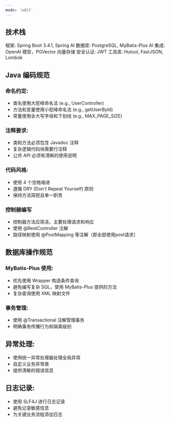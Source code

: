 ```yaml
---
mode: 'edit'
---
```

## 技术栈
框架: Spring Boot 3.4.1, Spring AI
数据库: PostgreSQL, MyBatis-Plus
AI 集成: OpenAI 模型，PGVector 向量存储
安全认证: JWT
工具库: Hutool, FastJSON, Lombok

## Java 编码规范
### 命名约定:
- 类名使用大驼峰命名法 (e.g., UserController)
- 方法和变量使用小驼峰命名法 (e.g., getUserById)
- 常量使用全大写字母和下划线 (e.g., MAX_PAGE_SIZE)
### 注释要求:
- 类和方法必须包含 Javadoc 注释
- 复杂逻辑代码块需要行注释
- 公共 API 必须有清晰的使用说明
### 代码风格:
- 使用 4 个空格缩进
- 遵循 DRY (Don't Repeat Yourself) 原则
- 保持方法简短且单一职责
### 控制器编写
- 控制器方法应简洁，主要处理请求和响应
- 使用 @RestController 注解
- 路径映射使用 @PostMapping 等注解（即全部使用post请求）

## 数据库操作规范
### MyBatis-Plus 使用:
- 优先使用 Wrapper 构造条件查询
- 避免编写复杂 SQL，使用 MyBatis-Plus 提供的方法
- 复杂查询使用 XML 映射文件

### 事务管理:
- 使用 @Transactional 注解管理事务
- 明确事务传播行为和隔离级别

## 异常处理:
- 使用统一异常处理器处理全局异常
- 自定义业务异常类
- 提供清晰的错误信息

## 日志记录:
- 使用 SLF4J 进行日志记录
- 避免记录敏感信息
- 为关键业务流程添加日志